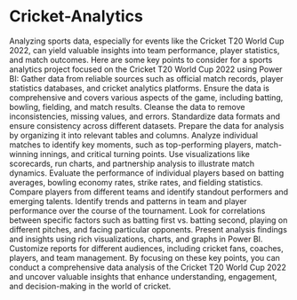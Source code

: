 # Cricket-Analytics
Analyzing sports data, especially for events like the Cricket T20 World Cup 2022, can yield valuable insights into team performance, player statistics, and match outcomes. Here are some key points to consider for a sports analytics project focused on the Cricket T20 World Cup 2022 using Power BI:
Gather data from reliable sources such as official match records, player statistics databases, and cricket analytics platforms. 
Ensure the data is comprehensive and covers various aspects of the game, including batting, bowling, fielding, and match results.
Cleanse the data to remove inconsistencies, missing values, and errors. Standardize data formats and ensure consistency across different datasets. 
Prepare the data for analysis by organizing it into relevant tables and columns.
Analyze individual matches to identify key moments, such as top-performing players, match-winning innings, and critical turning points. Use visualizations like scorecards, run charts, and partnership analysis to illustrate match dynamics.
Evaluate the performance of individual players based on batting averages, bowling economy rates, strike rates, and fielding statistics. Compare players from different teams and identify standout performers and emerging talents.
Identify trends and patterns in team and player performance over the course of the tournament. Look for correlations between specific factors such as batting first vs. batting second, playing on different pitches, and facing particular opponents.
Present analysis findings and insights using rich visualizations, charts, and graphs in Power BI. Customize reports for different audiences, including cricket fans, coaches, players, and team management.
By focusing on these key points, you can conduct a comprehensive data analysis of the Cricket T20 World Cup 2022 and uncover valuable insights that enhance understanding, engagement, and decision-making in the world of cricket.

